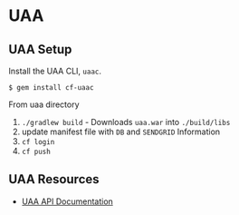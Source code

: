 # UAA


## UAA Setup

Install the UAA CLI, `uaac`.

`$ gem install cf-uaac`

From uaa directory

1. `./gradlew build` - Downloads `uaa.war` into `./build/libs`
1. update manifest file with `DB` and `SENDGRID` Information
1. `cf login`
1. `cf push`

## UAA Resources
* [UAA API Documentation](https://docs.cloudfoundry.org/api/uaa/)
